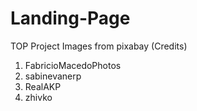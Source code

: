 # Landing-Page
TOP Project
Images from pixabay (Credits)
1. FabricioMacedoPhotos
2. sabinevanerp
3. RealAKP
4. zhivko